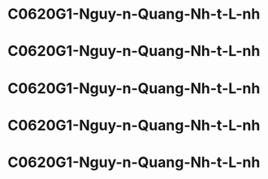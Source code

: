 # C0620G1-Nguy-n-Quang-Nh-t-L-nh
# C0620G1-Nguy-n-Quang-Nh-t-L-nh
# C0620G1-Nguy-n-Quang-Nh-t-L-nh
# C0620G1-Nguy-n-Quang-Nh-t-L-nh
# C0620G1-Nguy-n-Quang-Nh-t-L-nh
